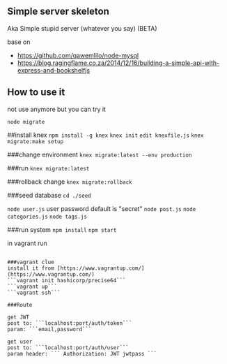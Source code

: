 ## Simple server skeleton
Aka Simple stupid server (whatever you say) (BETA)

base on
  - https://github.com/qawemlilo/node-mysql
  - https://blog.ragingflame.co.za/2014/12/16/building-a-simple-api-with-express-and-bookshelfjs

## How to use it

not use anymore but you can try it

``node migrate``

##install knex
```npm install -g knex```
```knex init```
```edit knexfile.js```
```knex migrate:make setup```

###change environment
```knex migrate:latest --env production```

###run
```knex migrate:latest```

###rollback change
```knex migrate:rollback```

###seed database
```cd ./seed```

```node user.js``` user password default is "secret"
```node post.js```
```node categories.js```
```node tags.js```

###run system
```npm install```
```npm start```

in vagrant run
```nodemon app.js -L

###vagrant clue
install it from [https://www.vagrantup.com/](https://www.vagrantup.com/)
```vagrant init hashicorp/precise64```
```vagrant up```
```vagrant ssh```

###Route

get JWT
post to: ```localhost:port/auth/token```
param: ```email,password```

get user
post to: ```localhost:port/auth/user```
param header: ``` Authorization: JWT jwtpass ```
